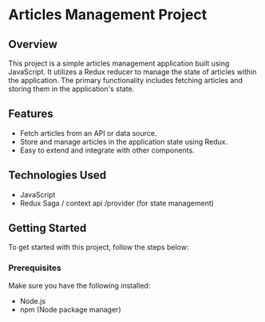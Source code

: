 # Articles Management Project

## Overview

This project is a simple articles management application built using JavaScript. It utilizes a Redux reducer to manage the state of articles within the application. The primary functionality includes fetching articles and storing them in the application's state.

## Features

- Fetch articles from an API or data source.
- Store and manage articles in the application state using Redux.
- Easy to extend and integrate with other components.

## Technologies Used

- JavaScript
- Redux Saga / context api /provider (for state management)

## Getting Started

To get started with this project, follow the steps below:

### Prerequisites

Make sure you have the following installed:

- Node.js
- npm (Node package manager)
